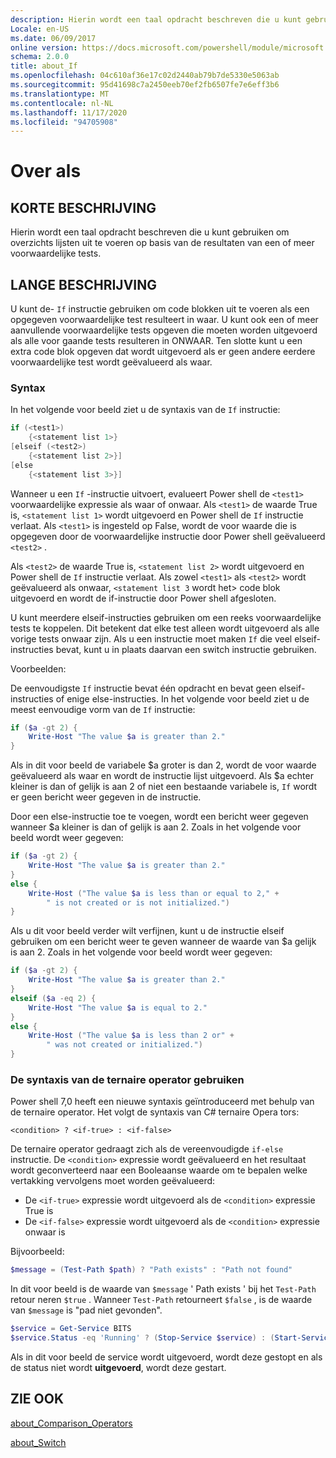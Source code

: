```yaml
---
description: Hierin wordt een taal opdracht beschreven die u kunt gebruiken om overzichts lijsten uit te voeren op basis van de resultaten van een of meer voorwaardelijke tests.
Locale: en-US
ms.date: 06/09/2017
online version: https://docs.microsoft.com/powershell/module/microsoft.powershell.core/about/about_if?view=powershell-7.2&WT.mc_id=ps-gethelp
schema: 2.0.0
title: about_If
ms.openlocfilehash: 04c610af36e17c02d2440ab79b7de5330e5063ab
ms.sourcegitcommit: 95d41698c7a2450eeb70ef2fb6507fe7e6eff3b6
ms.translationtype: MT
ms.contentlocale: nl-NL
ms.lasthandoff: 11/17/2020
ms.locfileid: "94705908"
---
```

# <a name="about-if"></a>Over als

## <a name="short-description"></a>KORTE BESCHRIJVING
Hierin wordt een taal opdracht beschreven die u kunt gebruiken om overzichts lijsten uit te voeren op basis van de resultaten van een of meer voorwaardelijke tests.

## <a name="long-description"></a>LANGE BESCHRIJVING

U kunt de- `If` instructie gebruiken om code blokken uit te voeren als een opgegeven voorwaardelijke test resulteert in waar. U kunt ook een of meer aanvullende voorwaardelijke tests opgeven die moeten worden uitgevoerd als alle voor gaande tests resulteren in ONWAAR. Ten slotte kunt u een extra code blok opgeven dat wordt uitgevoerd als er geen andere eerdere voorwaardelijke test wordt geëvalueerd als waar.

### <a name="syntax"></a>Syntax

In het volgende voor beeld ziet u de syntaxis van de `If` instructie:

```powershell
if (<test1>)
    {<statement list 1>}
[elseif (<test2>)
    {<statement list 2>}]
[else
    {<statement list 3>}]
```

Wanneer u een `If` -instructie uitvoert, evalueert Power shell de `<test1>` voorwaardelijke expressie als waar of onwaar. Als `<test1>` de waarde True is, `<statement list 1>` wordt uitgevoerd en Power shell de `If` instructie verlaat. Als `<test1>` is ingesteld op False, wordt de voor waarde die is opgegeven door de voorwaardelijke instructie door Power shell geëvalueerd `<test2>` .

Als `<test2>` de waarde True is, `<statement list 2>` wordt uitgevoerd en Power shell de `If` instructie verlaat. Als zowel `<test1>` als `<test2>` wordt geëvalueerd als onwaar, `<statement list 3` wordt het> code blok uitgevoerd en wordt de if-instructie door Power shell afgesloten.

U kunt meerdere elseif-instructies gebruiken om een reeks voorwaardelijke tests te koppelen. Dit betekent dat elke test alleen wordt uitgevoerd als alle vorige tests onwaar zijn.
Als u een instructie moet maken `If` die veel elseif-instructies bevat, kunt u in plaats daarvan een switch instructie gebruiken.

Voorbeelden:

De eenvoudigste `If` instructie bevat één opdracht en bevat geen elseif-instructies of enige else-instructies. In het volgende voor beeld ziet u de meest eenvoudige vorm van de `If` instructie:

```powershell
if ($a -gt 2) {
    Write-Host "The value $a is greater than 2."
}
```

Als in dit voor beeld de variabele $a groter is dan 2, wordt de voor waarde geëvalueerd als waar en wordt de instructie lijst uitgevoerd. Als $a echter kleiner is dan of gelijk is aan 2 of niet een bestaande variabele is, `If` wordt er geen bericht weer gegeven in de instructie.

Door een else-instructie toe te voegen, wordt een bericht weer gegeven wanneer $a kleiner is dan of gelijk is aan 2. Zoals in het volgende voor beeld wordt weer gegeven:

```powershell
if ($a -gt 2) {
    Write-Host "The value $a is greater than 2."
}
else {
    Write-Host ("The value $a is less than or equal to 2," +
        " is not created or is not initialized.")
}
```

Als u dit voor beeld verder wilt verfijnen, kunt u de instructie elseif gebruiken om een bericht weer te geven wanneer de waarde van $a gelijk is aan 2. Zoals in het volgende voor beeld wordt weer gegeven:

```powershell
if ($a -gt 2) {
    Write-Host "The value $a is greater than 2."
}
elseif ($a -eq 2) {
    Write-Host "The value $a is equal to 2."
}
else {
    Write-Host ("The value $a is less than 2 or" +
        " was not created or initialized.")
}
```

### <a name="using-the-ternary-operator-syntax"></a>De syntaxis van de ternaire operator gebruiken

Power shell 7,0 heeft een nieuwe syntaxis geïntroduceerd met behulp van de ternaire operator. Het volgt de syntaxis van C# ternaire Opera tors:

```Syntax
<condition> ? <if-true> : <if-false>
```

De ternaire operator gedraagt zich als de vereenvoudigde `if-else` instructie. De `<condition>` expressie wordt geëvalueerd en het resultaat wordt geconverteerd naar een Booleaanse waarde om te bepalen welke vertakking vervolgens moet worden geëvalueerd:

- De `<if-true>` expressie wordt uitgevoerd als de `<condition>` expressie True is
- De `<if-false>` expressie wordt uitgevoerd als de `<condition>` expressie onwaar is

Bijvoorbeeld:

```powershell
$message = (Test-Path $path) ? "Path exists" : "Path not found"
```

In dit voor beeld is de waarde van `$message` ' Path exists ' bij het `Test-Path` retour neren `$true` . Wanneer `Test-Path` retourneert `$false` , is de waarde van `$message` is "pad niet gevonden".

```powershell
$service = Get-Service BITS
$service.Status -eq 'Running' ? (Stop-Service $service) : (Start-Service $service)
```

Als in dit voor beeld de service wordt uitgevoerd, wordt deze gestopt en als de status niet wordt **uitgevoerd**, wordt deze gestart.

## <a name="see-also"></a>ZIE OOK

[about_Comparison_Operators](about_Comparison_Operators.md)

[about_Switch](about_Switch.md)

